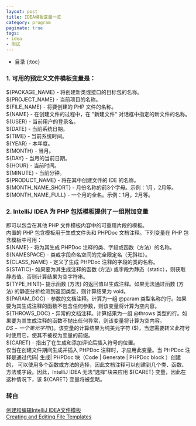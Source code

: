 ```yaml
---
layout: post
title: IDEA模板变量一览
category: program
paginate: true
tags:
- idea
- 测试
---
```

* 目录
{:toc}

### 1. 可用的预定义文件模板变量是：
${PACKAGE_NAME} - 将创建新类或接口的目标包的名称。  
${PROJECT_NAME} - 当前项目的名称。  
${FILE_NAME} - 将要创建的 PHP 文件的名称。  
${NAME} - 在创建文件的过程中，在 "新建文件" 对话框中指定的新文件的名称。  
${USER} - 当前用户的登录名。  
${DATE} - 当前系统日期。  
${TIME} - 当前系统时间。  
${YEAR} - 本年度。  
${MONTH} - 当月。  
${DAY} - 当月的当前日期。  
${HOUR} - 当前时间。  
${MINUTE} - 当前分钟。  
${PRODUCT_NAME} - 将在其中创建文件的 IDE 的名称。  
${MONTH_NAME_SHORT} - 月份名称的前3个字母。示例：1月，2月等。  
${MONTH_NAME_FULL} - 一个月的全名。示例：1月，2月等。  

### 2. IntelliJ IDEA 为 PHP 包括模板提供了一组附加变量  
即可以包含在其他 PHP 文件模板内容中的可重用片段的模板。  
内置的 PHP 包含模板用于生成文件头和 PHPDoc 文档注释。下列变量在 PHP 包含模板中可用：  
${NAME} - 将为其生成 PHPDoc 注释的类、字段或函数（方法）的名称。  
${NAMESPACE} - 类或字段命名空间的完全限定名（无斜杠）。  
${CLASS_NAME} - 定义了生成 PHPDoc 注释的字段的类的名称。  
${STATIC}- 如果要为其生成注释的函数 (方法) 或字段为静态（static），则获取静态值。否则计算结果为空字符串。  
${TYPE_HINT}- 提示函数 (方法) 的返回值以生成注释。如果无法通过函数 (方法) 的静态分析检测到返回类型，则计算结果为 void。  
${PARAM_DOC} - 参数的文档注释。计算为一组 @param 类型名称的行。如果要为其生成注释的函数不包含任何参数，则该变量将计算为空内容。  
${THROWS_DOC} - 异常的文档注释。计算结果为一组 @throws 类型的行。如果要为其生成注释的函数不抛出任何异常，则该变量将计算为空内容。  
${DS}- 一个美元字符 ($)。该变量的计算结果为纯美元字符 ($)，当您需要转义此符号时使用它，使其不被视为变量的前缀。  
${CARET} - 指出了在生成和添加评论后插入符号的位置。  
仅当在创建文件期间生成并插入 PHPDoc 注释时，才应用此变量。当 PHPDoc 注释是通过代码| 生成| PHPDoc 块（Code | Generate | PHPDoc block
）创建的， 可以使用多个函数或方法的选择，因此文档注释可以创建到几个类、函数、方法或字段。因此，IntelliJ IDEA 无法“选择”块来应用 ${CARET} 变量，因此在这种情况下，该 ${CARET} 变量将被忽略。  

### 转自 
[创建和编辑IntelliJ IDEA文件模板](https://www.w3cschool.cn/intellij_idea_doc/intellij_idea_doc-785d2ea9.html)  
[Creating and Editing File Templates](https://www.jetbrains.com/help/idea/2016.3/creating-and-editing-file-templates.html)